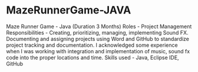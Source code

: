 # MazeRunnerGame-JAVA
Maze Runner Game - Java (Duration 3 Months)
Roles - Project Management
Responsibilities -
Creating, prioritizing, managing, implementing Sound FX.
Documenting and assigning projects using Word and GitHub to standardize project tracking
and documentation.
I acknowledged some experience when I was working with integration and implementation of
music, sound fx code into the proper locations and time.
Skills used - Java, Eclipse IDE, GitHub
